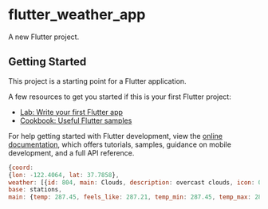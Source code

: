 # flutter_weather_app

A new Flutter project.

## Getting Started

This project is a starting point for a Flutter application.

A few resources to get you started if this is your first Flutter project:

- [Lab: Write your first Flutter app](https://docs.flutter.dev/get-started/codelab)
- [Cookbook: Useful Flutter samples](https://docs.flutter.dev/cookbook)

For help getting started with Flutter development, view the
[online documentation](https://docs.flutter.dev/), which offers tutorials,
samples, guidance on mobile development, and a full API reference.

```js
{coord:
{lon: -122.4064, lat: 37.7858},
weather: [{id: 804, main: Clouds, description: overcast clouds, icon: 04d}],
base: stations,
main: {temp: 287.45, feels_like: 287.21, temp_min: 287.45, temp_max: 287.45, pressure: 1015, humidity: 87, sea_level: 1015, grnd_level: 1011}, visibility: 10000, wind: {speed: 3.8, deg: 203, gust: 4.33}, clouds: {all: 91}, dt: 1753022719, sys: {country: US, sunrise: 1753016609, sunset: 1753068489}, timezone: -25200, id: 5391959, name: San Francisco, cod: 200}
```
